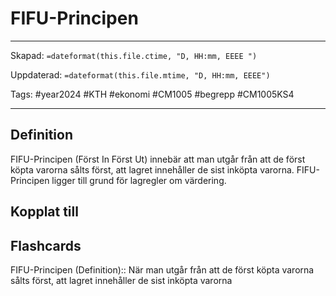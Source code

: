# FIFU-Principen

---

Skapad: `=dateformat(this.file.ctime, "D, HH:mm, EEEE ")`

Uppdaterad: `=dateformat(this.file.mtime, "D, HH:mm, EEEE")`

Tags: #year2024 #KTH #ekonomi #CM1005 #begrepp #CM1005KS4

---

## Definition

FIFU-Principen (Först In Först Ut) innebär att man utgår från att de först köpta varorna sålts först, att lagret innehåller de sist inköpta varorna. FIFU-Principen ligger till grund för lagregler om värdering.

## Kopplat till

## Flashcards

FIFU-Principen (Definition):: När man utgår från att de först köpta varorna sålts först, att lagret innehåller de sist inköpta varorna
<!--SR:!2024-03-04,4,270!2024-03-04,4,270-->
